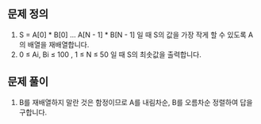 ## 문제 정의

1.  S = A[0] * B[0] ... A[N - 1] * B[N - 1] 일 때 S의 값을 가장 작게 할 수 있도록 A의 배열을 재배열합니다.
2.  0 ≤ Ai, Bi ≤ 100 , 1 ≤ N ≤ 50 일 때 S의 최솟값을 출력합니다.

## 문제 풀이

1. B를 재배열하지 말란 것은 함정이므로 A를 내림차순, B를 오름차순 정렬하여 답을 구합니다.